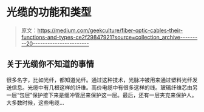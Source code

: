 # 光缆的功能和类型

> 原文：<https://medium.com/geekculture/fiber-optic-cables-their-functions-and-types-ce2f29847921?source=collection_archive---------20----------------------->

## 关于光缆你不知道的事情

很多名字，比如光纤，都知道光纤。通过这种技术，光脉冲被用来通过塑料光纤发送信息。光缆中有几根这样的纤维。高价电缆中有很多这样的线。玻璃纤维芯由另一层“包层”保护接下来是缓冲管层来保护这一层。最后，还有一层夹克来保护人。大多数时候，这些电缆…